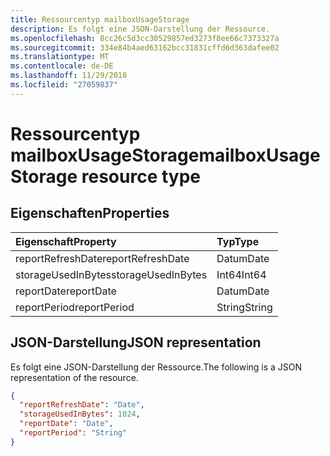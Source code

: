 ```yaml
---
title: Ressourcentyp mailboxUsageStorage
description: Es folgt eine JSON-Darstellung der Ressource.
ms.openlocfilehash: 8cc26c5d3cc30529857ed3273f8ee66c7373327a
ms.sourcegitcommit: 334e84b4aed63162bcc31831cffd6d363dafee02
ms.translationtype: MT
ms.contentlocale: de-DE
ms.lasthandoff: 11/29/2018
ms.locfileid: "27059837"
---
```

# <a name="mailboxusagestorage-resource-type"></a><span data-ttu-id="53913-103">Ressourcentyp mailboxUsageStorage</span><span class="sxs-lookup"><span data-stu-id="53913-103">mailboxUsageStorage resource type</span></span>

## <a name="properties"></a><span data-ttu-id="53913-104">Eigenschaften</span><span class="sxs-lookup"><span data-stu-id="53913-104">Properties</span></span>

| <span data-ttu-id="53913-105">Eigenschaft</span><span class="sxs-lookup"><span data-stu-id="53913-105">Property</span></span>           | <span data-ttu-id="53913-106">Typ</span><span class="sxs-lookup"><span data-stu-id="53913-106">Type</span></span>   |
| :----------------- | :----- |
| <span data-ttu-id="53913-107">reportRefreshDate</span><span class="sxs-lookup"><span data-stu-id="53913-107">reportRefreshDate</span></span>  | <span data-ttu-id="53913-108">Datum</span><span class="sxs-lookup"><span data-stu-id="53913-108">Date</span></span>   |
| <span data-ttu-id="53913-109">storageUsedInBytes</span><span class="sxs-lookup"><span data-stu-id="53913-109">storageUsedInBytes</span></span> | <span data-ttu-id="53913-110">Int64</span><span class="sxs-lookup"><span data-stu-id="53913-110">Int64</span></span>  |
| <span data-ttu-id="53913-111">reportDate</span><span class="sxs-lookup"><span data-stu-id="53913-111">reportDate</span></span>         | <span data-ttu-id="53913-112">Datum</span><span class="sxs-lookup"><span data-stu-id="53913-112">Date</span></span>   |
| <span data-ttu-id="53913-113">reportPeriod</span><span class="sxs-lookup"><span data-stu-id="53913-113">reportPeriod</span></span>       | <span data-ttu-id="53913-114">String</span><span class="sxs-lookup"><span data-stu-id="53913-114">String</span></span> |

## <a name="json-representation"></a><span data-ttu-id="53913-115">JSON-Darstellung</span><span class="sxs-lookup"><span data-stu-id="53913-115">JSON representation</span></span>

<span data-ttu-id="53913-116">Es folgt eine JSON-Darstellung der Ressource.</span><span class="sxs-lookup"><span data-stu-id="53913-116">The following is a JSON representation of the resource.</span></span>

<!-- {
  "blockType": "resource",
  "@odata.type": "microsoft.graph.mailboxUsageStorage"
} -->

```json
{
  "reportRefreshDate": "Date", 
  "storageUsedInBytes": 1024, 
  "reportDate": "Date", 
  "reportPeriod": "String"
}
```
